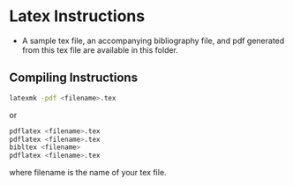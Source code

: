 # Latex Instructions

- A sample tex file, an accompanying bibliography file, and pdf generated from this tex file are available in this folder. 

## Compiling Instructions
```sh
latexmk -pdf <filename>.tex
```
or 

```sh
pdflatex <filename>.tex
pdflatex <filename>.tex
bibltex <filename>
pdflatex <filename>.tex
```
where filename is the name of your tex file.
